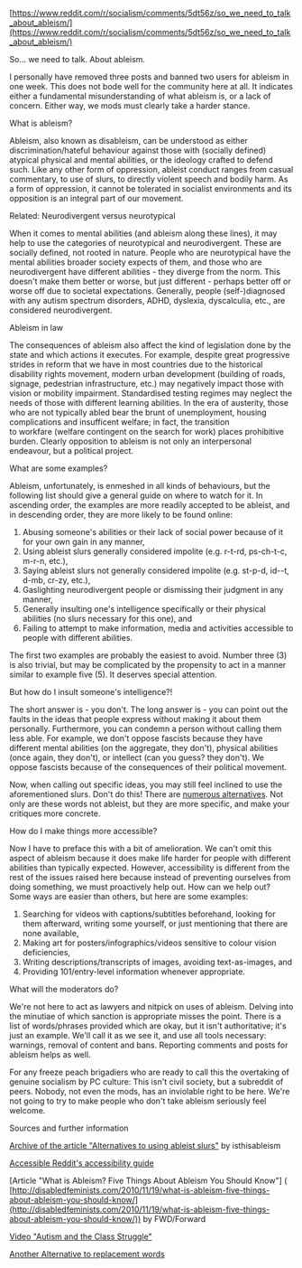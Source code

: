 [https://www.reddit.com/r/socialism/comments/5dt56z/so_we_need_to_talk_about_ableism/](https://www.reddit.com/r/socialism/comments/5dt56z/so_we_need_to_talk_about_ableism/)

So... we need to talk. About ableism.

I personally have removed three posts and banned two users for ableism in one week. This does not bode well for the community here at all. It indicates either a fundamental misunderstanding of what ableism is, or a lack of concern. Either way, we mods must clearly take a harder stance.

What is ableism?

Ableism, also known as disableism, can be understood as either discrimination/hateful behaviour against those with (socially defined) atypical physical and mental abilities, or the ideology crafted to defend such. Like any other form of oppression, ableist conduct ranges from casual commentary, to use of slurs, to directly violent speech and bodily harm. As a form of oppression, it cannot be tolerated in socialist environments and its opposition is an integral part of our movement.

Related: Neurodivergent versus neurotypical

When it comes to mental abilities (and ableism along these lines), it may help to use the categories of neurotypical and neurodivergent. These are socially defined, not rooted in nature. People who are neurotypical have the mental abilities broader society expects of them, and those who are neurodivergent have different abilities - they diverge from the norm. This doesn't make them better or worse, but just different - perhaps better off or worse off due to societal expectations. Generally, people (self-)diagnosed with any autism spectrum disorders, ADHD, dyslexia, dyscalculia, etc., are considered neurodivergent.

Ableism in law

The consequences of ableism also affect the kind of legislation done by the state and which actions it executes. For example, despite great progressive strides in reform that we have in most countries due to the historical disability rights movement, modern urban development (building of roads, signage, pedestrian infrastructure, etc.) may negatively impact those with vision or mobility impairment. Standardised testing regimes may neglect the needs of those with different learning abilities. In the era of austerity, those who are not typically abled bear the brunt of unemployment, housing complications and insufficent welfare; in fact, the transition to workfare (welfare contingent on the search for work) places prohibitive burden. Clearly opposition to ableism is not only an interpersonal endeavour, but a political project.

What are some examples?

Ableism, unfortunately, is enmeshed in all kinds of behaviours, but the following list should give a general guide on where to watch for it. In ascending order, the examples are more readily accepted to be ableist, and in descending order, they are more likely to be found online:

1.  Abusing someone's abilities or their lack of social power because of it for your own gain in any manner,
2.  Using ableist slurs generally considered impolite (e.g. r-t-rd, ps-ch-t-c, m-r-n, etc.),
3.  Saying ableist slurs not generally considered impolite (e.g. st-p-d, id--t, d-mb, cr-zy, etc.),
4.  Gaslighting neurodivergent people or dismissing their judgment in any manner,
5.  Generally insulting one's intelligence specifically or their physical abilities (no slurs necessary for this one), and
6.  Failing to attempt to make information, media and activities accessible to people with different abilities.

The first two examples are probably the easiest to avoid. Number three (3) is also trivial, but may be complicated by the propensity to act in a manner similar to example five (5). It deserves special attention.

But how do I insult someone's intelligence?!

The short answer is - you don't. The long answer is - you can point out the faults in the ideas that people express without making it about them personally. Furthermore, you can condemn a person without calling them less able. For example, we don't oppose fascists because they have different mental abilities (on the aggregate, they don't), physical abilities (once again, they don't), or intellect (can you guess? they don't). We oppose fascists because of the consequences of their political movement.

Now, when calling out specific ideas, you may still feel inclined to use the aforementioned slurs. Don't do this! There are [numerous alternatives](http://archive.is/nSrpM). Not only are these words not ableist, but they are more specific, and make your critiques more concrete.

How do I make things more accessible?

Now I have to preface this with a bit of amelioration. We can't omit this aspect of ableism because it does make life harder for people with different abilities than typically expected. However, accessibility is different from the rest of the issues raised here because instead of preventing ourselves from doing something, we must proactively help out. How can we help out? Some ways are easier than others, but here are some examples:

1.  Searching for videos with captions/subtitles beforehand, looking for them afterward, writing some yourself, or just mentioning that there are none available,
2.  Making art for posters/infographics/videos sensitive to colour vision deficiencies,
3.  Writing descriptions/transcripts of images, avoiding text-as-images, and
4.  Providing 101/entry-level information whenever appropriate.

What will the moderators do?

We're not here to act as lawyers and nitpick on uses of ableism. Delving into the minutiae of which sanction is appropriate misses the point. There is a list of words/phrases provided which are okay, but it isn't authoritative; it's just an example. We'll call it as we see it, and use all tools necessary: warnings, removal of content and bans. Reporting comments and posts for ableism helps as well.

For any freeze peach brigadiers who are ready to call this the overtaking of genuine socialism by PC culture: This isn't civil society, but a subreddit of peers. Nobody, not even the mods, has an inviolable right to be here. We're not going to try to make people who don't take ableism seriously feel welcome.

Sources and further information

[Archive of the article "Alternatives to using ableist slurs"](http://archive.is/nSrpM) by isthisableism

[Accessible Reddit's accessibility guide](https://www.reddit.com/r/Accessible/wiki/access)

[Article "What is Ableism? Five Things About Ableism You Should Know"] ( [http://disabledfeminists.com/2010/11/19/what-is-ableism-five-things-about-ableism-you-should-know/](http://disabledfeminists.com/2010/11/19/what-is-ableism-five-things-about-ableism-you-should-know/)) by FWD/Forward

[Video "Autism and the Class Struggle"](https://www.youtube.com/watch?v=OPfsDx3bQwA)

[Another Alternative to replacement words](https://www.autistichoya.com/p/ableist-words-and-terms-to-avoid.html)